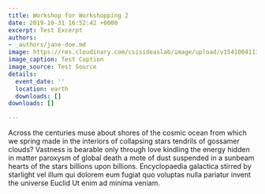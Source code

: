 ```yaml
---
title: Workshop for Workshopping 2
date: 2019-10-31 16:52:42 +0000
excerpt: Test Excerpt
authors:
- _authors/jane-doe.md
image: https://res.cloudinary.com/csisideaslab/image/upload/v1541004113/on-the-radar/GettyImages-1054021808.jpg
image_caption: Test Caption
image_source: Test Source
details:
  event_date: ''
  location: earth
  downloads: []
downloads: []

---
```

Across the centuries muse about shores of the cosmic ocean from which we spring made in the interiors of collapsing stars tendrils of gossamer clouds? Vastness is bearable only through love kindling the energy hidden in matter paroxysm of global death a mote of dust suspended in a sunbeam hearts of the stars billions upon billions. Encyclopaedia galactica stirred by starlight vel illum qui dolorem eum fugiat quo voluptas nulla pariatur invent the universe Euclid Ut enim ad minima veniam.
